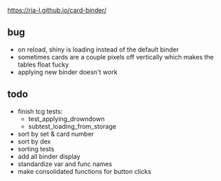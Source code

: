 https://ria-l.github.io/card-binder/

## bug

- on reload, shiny is loading instead of the default binder
- sometimes cards are a couple pixels off vertically which makes the tables float fucky
- applying new binder doesn't work

## todo

- finish tcg tests:
  - test_applying_drowndown
  - subtest_loading_from_storage
- sort by set & card number
- sort by dex
- sorting tests
- add all binder display
- standardize var and func names
- make consolidated functions for button clicks
